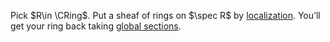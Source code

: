 Pick $R\in \CRing$. Put a sheaf of rings on $\spec R$ by [localization](localization.md). You’ll get your ring back taking [global sections](global%20sections).